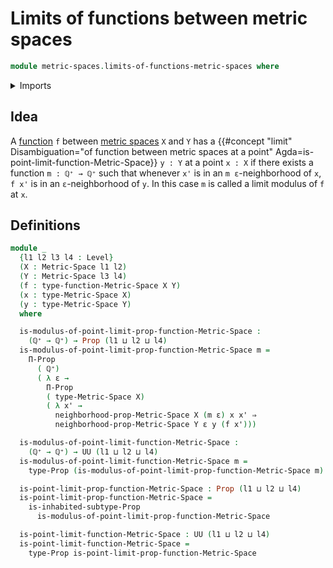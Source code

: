 # Limits of functions between metric spaces

```agda
module metric-spaces.limits-of-functions-metric-spaces where
```

<details><summary>Imports</summary>

```agda
open import elementary-number-theory.positive-rational-numbers

open import foundation.dependent-pair-types
open import foundation.existential-quantification
open import foundation.inhabited-subtypes
open import foundation.propositional-truncations
open import foundation.propositions
open import foundation.subtypes
open import foundation.universe-levels

open import metric-spaces.functions-metric-spaces
open import metric-spaces.metric-spaces
```

</details>

## Idea

A [function](metric-spaces.functions-metric-spaces.md) `f` between
[metric spaces](metric-spaces.metric-spaces.md) `X` and `Y` has a
{{#concept "limit" Disambiguation="of function between metric spaces at a point" Agda=is-point-limit-function-Metric-Space}}
`y : Y` at a point `x : X` if there exists a function `m : ℚ⁺ → ℚ⁺` such that
whenever `x'` is in an `m ε`-neighborhood of `x`, `f x'` is in an
`ε`-neighborhood of `y`. In this case `m` is called a limit modulus of `f` at
`x`.

## Definitions

```agda
module _
  {l1 l2 l3 l4 : Level}
  (X : Metric-Space l1 l2)
  (Y : Metric-Space l3 l4)
  (f : type-function-Metric-Space X Y)
  (x : type-Metric-Space X)
  (y : type-Metric-Space Y)
  where

  is-modulus-of-point-limit-prop-function-Metric-Space :
    (ℚ⁺ → ℚ⁺) → Prop (l1 ⊔ l2 ⊔ l4)
  is-modulus-of-point-limit-prop-function-Metric-Space m =
    Π-Prop
      ( ℚ⁺)
      ( λ ε →
        Π-Prop
        ( type-Metric-Space X)
        ( λ x' →
          neighborhood-prop-Metric-Space X (m ε) x x' ⇒
          neighborhood-prop-Metric-Space Y ε y (f x')))

  is-modulus-of-point-limit-function-Metric-Space :
    (ℚ⁺ → ℚ⁺) → UU (l1 ⊔ l2 ⊔ l4)
  is-modulus-of-point-limit-function-Metric-Space m =
    type-Prop (is-modulus-of-point-limit-prop-function-Metric-Space m)

  is-point-limit-prop-function-Metric-Space : Prop (l1 ⊔ l2 ⊔ l4)
  is-point-limit-prop-function-Metric-Space =
    is-inhabited-subtype-Prop
      is-modulus-of-point-limit-prop-function-Metric-Space

  is-point-limit-function-Metric-Space : UU (l1 ⊔ l2 ⊔ l4)
  is-point-limit-function-Metric-Space =
    type-Prop is-point-limit-prop-function-Metric-Space
```
